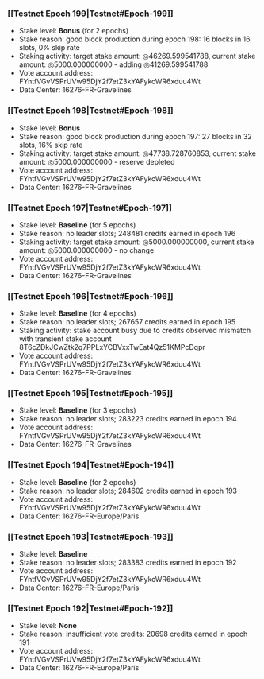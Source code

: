 ### [[Testnet Epoch 199|Testnet#Epoch-199]]
* Stake level: **Bonus** (for 2 epochs)
* Stake reason: good block production during epoch 198: 16 blocks in 16 slots, 0% skip rate
* Staking activity: target stake amount: ◎46269.599541788, current stake amount: ◎5000.000000000 - adding ◎41269.599541788
* Vote account address: FYntfVGvVSPrUVw95DjY2f7etZ3kYAFykcWR6xduu4Wt
* Data Center: 16276-FR-Gravelines
### [[Testnet Epoch 198|Testnet#Epoch-198]]
* Stake level: **Bonus**
* Stake reason: good block production during epoch 197: 27 blocks in 32 slots, 16% skip rate
* Staking activity: target stake amount: ◎47738.728760853, current stake amount: ◎5000.000000000 - reserve depleted
* Vote account address: FYntfVGvVSPrUVw95DjY2f7etZ3kYAFykcWR6xduu4Wt
* Data Center: 16276-FR-Gravelines
### [[Testnet Epoch 197|Testnet#Epoch-197]]
* Stake level: **Baseline** (for 5 epochs)
* Stake reason: no leader slots; 248481 credits earned in epoch 196
* Staking activity: target stake amount: ◎5000.000000000, current stake amount: ◎5000.000000000 - no change
* Vote account address: FYntfVGvVSPrUVw95DjY2f7etZ3kYAFykcWR6xduu4Wt
* Data Center: 16276-FR-Gravelines
### [[Testnet Epoch 196|Testnet#Epoch-196]]
* Stake level: **Baseline** (for 4 epochs)
* Stake reason: no leader slots; 267657 credits earned in epoch 195
* Staking activity: stake account busy due to credits observed mismatch with transient stake account 8T6cZDkJCwZtk2q7PPLxYCBVxxTwEat4Qz51KMPcDqpr
* Vote account address: FYntfVGvVSPrUVw95DjY2f7etZ3kYAFykcWR6xduu4Wt
* Data Center: 16276-FR-Gravelines
### [[Testnet Epoch 195|Testnet#Epoch-195]]
* Stake level: **Baseline** (for 3 epochs)
* Stake reason: no leader slots; 283223 credits earned in epoch 194
* Vote account address: FYntfVGvVSPrUVw95DjY2f7etZ3kYAFykcWR6xduu4Wt
* Data Center: 16276-FR-Gravelines
### [[Testnet Epoch 194|Testnet#Epoch-194]]
* Stake level: **Baseline** (for 2 epochs)
* Stake reason: no leader slots; 284602 credits earned in epoch 193
* Vote account address: FYntfVGvVSPrUVw95DjY2f7etZ3kYAFykcWR6xduu4Wt
* Data Center: 16276-FR-Europe/Paris
### [[Testnet Epoch 193|Testnet#Epoch-193]]
* Stake level: **Baseline**
* Stake reason: no leader slots; 283383 credits earned in epoch 192
* Vote account address: FYntfVGvVSPrUVw95DjY2f7etZ3kYAFykcWR6xduu4Wt
* Data Center: 16276-FR-Europe/Paris
### [[Testnet Epoch 192|Testnet#Epoch-192]]
* Stake level: **None**
* Stake reason: insufficient vote credits: 20698 credits earned in epoch 191
* Vote account address: FYntfVGvVSPrUVw95DjY2f7etZ3kYAFykcWR6xduu4Wt
* Data Center: 16276-FR-Europe/Paris